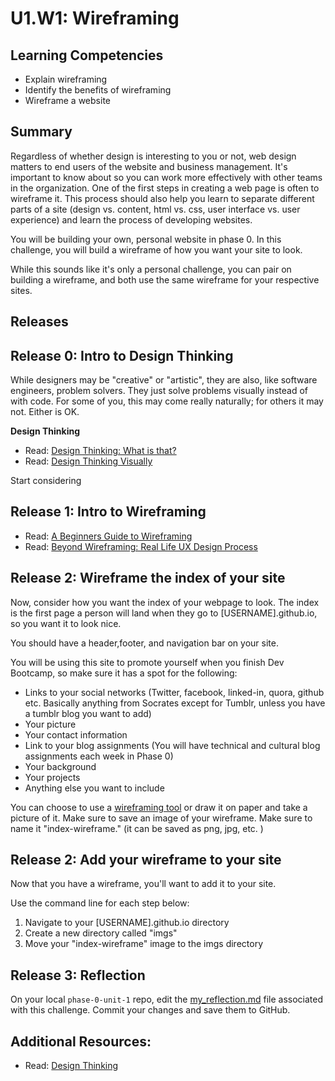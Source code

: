 # U1.W1: Wireframing

## Learning Competencies
- Explain wireframing
- Identify the benefits of wireframing
- Wireframe a website 


## Summary

Regardless of whether design is interesting to you or not, web design
matters to end users of the website and business management.  It's
important to know about so you can work more effectively with other
teams in the organization.  One of the first steps in creating a web page
is often to wireframe it. This process should also help you learn to separate different parts of a site (design vs. content, html vs. css, user interface vs. user experience) and learn the process of developing websites.

You will be building your own, personal website in phase 0. In this challenge, you will build a wireframe of how you want your site to look. 

While this sounds like it's only a personal challenge, you can pair on building a wireframe, and both use the same wireframe for your respective sites. 

## Releases

## Release 0: Intro to Design Thinking

While designers may be "creative" or "artistic", they are also, like
software engineers, problem solvers. They just solve problems visually
instead of with code. For some of you, this may come really naturally;
for others it may not. Either is OK. 
 

**Design Thinking**
- Read: [Design Thinking: What is that?](http://www.fastcompany.com/919258/design-thinking-what)
- Read: [Design Thinking Visually](http://visual.ly/what-design-thinking)

Start considering 

## Release 1: Intro to Wireframing

- Read: [A Beginners Guide to Wireframing](http://webdesign.tutsplus.com/tutorials/a-beginners-guide-to-wireframing--webdesign-7399)
- Read: [Beyond Wireframing: Real Life UX Design Process](http://uxdesign.smashingmagazine.com/2012/08/29/beyond-wireframing-real-life-ux-design-process/)

## Release 2: Wireframe the index of your site
Now, consider how you want the index of your webpage to look. The index is the first page a person will land when they go to [USERNAME].github.io, so you want it to look nice. 

You should have a header,footer, and navigation bar on your site. 

You will be using this site to promote yourself when you finish Dev Bootcamp, so make sure it has a spot for the following:

  - Links to your social networks (Twitter, facebook, linked-in, quora, github etc. Basically anything from Socrates except for Tumblr, unless you have a tumblr blog you want to add)
  - Your picture
  - Your contact information
  - Link to your blog assignments (You will have technical and cultural blog assignments each week in Phase 0)
  - Your background
  - Your projects
  - Anything else you want to include


You can choose to use a [wireframing tool](http://mashable.com/2010/07/15/wireframing-tools/) or draw it on paper and take a picture of it. Make sure to save an image of your wireframe. Make sure to name it "index-wireframe." (it can be saved as png, jpg, etc. )

## Release 2: Add your wireframe to your site

Now that you have a wireframe, you'll want to add it to your site. 

Use the command line for each step below:
  1. Navigate to your [USERNAME].github.io directory
  2. Create a new directory called "imgs"
  3. Move your "index-wireframe" image to the imgs directory

## Release 3: Reflection
On your local `phase-0-unit-1` repo, edit the [my_reflection.md](my_reflection.md) file associated with this challenge. Commit your changes and save them to GitHub. 

## Additional Resources:
- Read: [Design Thinking](http://en.wikipedia.org/wiki/Design_thinking)

